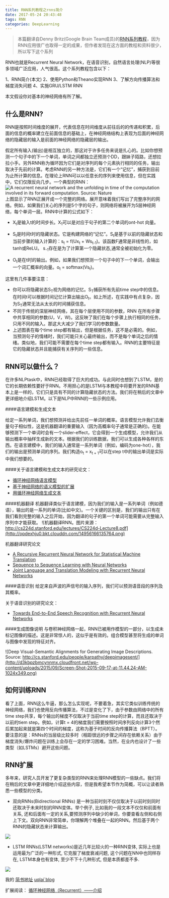 ```yaml
---
title: RNN系列教程之rnns简介
date: 2017-05-24 20:43:48
tags: RNN
categories: DeepLearning
---
```

>本篇翻译自Denny Britz(Google Brain Team成员)的[RNN系列教程](http://www.wildml.com/2015/09/recurrent-neural-networks-tutorial-part-1-introduction-to-rnns/)，因为RNN应用很广也取得一定的成果，但作者发现在这方面的教程和资料很少，所以写下这个系列

RNN也就是Recurrent Neural Network，在语音识别，自然语言处理(NLP)等很多领域广泛应用，人气很高。这个系列教程包含以下：
<!-- more -->
1、RNN简介(本文)
2、使用Python和Theano实现RNN
3、了解方向传播算法和梯度消失问题
4、实施GRU/LSTM RNN

本文假设你对基本的神经网络有所了解。

## 什么是RNN?
RNN是按照时间维度的展开，代表信息在时间维度从前往后的的传递和积累，后面的信息的概率建立在前面信息的基础上，在神经网络结构上表现为后面的神经网络的隐藏层的输入是前面的神经网络的隐藏层的输出。

假定所有输入(输出)是相互独立的，那这对于许多任务来说是扎心的。比如你想预测一个句子中的下一个单词，单词之间都独立还预测个DD，跟妹子陌路，还想拉拉小手。另外RNN称为循环因为它们是对序列的每个元素执行相同的任务，输出取决于先前的计算。考虑RNN的另一种方法是，它们有一个“记忆”，捕获到目前为止所计算的信息。在理论上RNN可以以任意长的序列来使用信息，但在实践中，它们仅限反向几步。一个典型的RNN：
![A recurrent neural network and the unfolding in time of the computation involved in its forward computation. Source: Nature](http://opdexhju0.bkt.clouddn.com/14956161082645.jpg)
上图显示了RNN正展开成一个完整的网络。展开意味着我们写出了完整序列的网络。例如，如果我们关心的序列是5个字的句子，则网络将被展开为5层神经网络，每个单词一层。RNN中计算的公式如下：

- X<sub>t</sub>是输入t的时间步长。X<sub>1</sub>可以是对应于句子的第二个单词的ont-hot 向量。
- S<sub>t</sub>是时间t时的隐藏状态。它是构建网络的“记忆”。S<sub>t</sub>是基于以前的隐藏状态和当前步骤的输入计算的：s<sub>t</sub> = f(Ux<sub>t</sub> + Ws<sub>t-1</sub>)。该函数F通常是非线性的，如tanh或ReLU。  s<sub>-1</sub>存在是为了计算第一个隐藏状态,通常全被初始化为零。

- O<sub>t</sub>是在t时的输出。例如，如果我们想预测一个句子中的下一个单词，会输出一个词汇概率的向量。o<sub>t</sub>  = softmax(Vs<sub>t</sub>)。

这里有几件事要注意：

- 你可以将隐藏状态S<sub>T</sub>视为网络的记忆。S<sub>T</sub>捕获所有先前time step中的信息。在时间t可以根据时间记忆计算出输出O<sub>t</sub>。如上所述，在实践中有点复杂，因为S<sub>T</sub>通常无法从太长的时间捕获信息。
- 不同于传统的深层神经网络，其在每个层使用不同的参数，RNN 在所有步骤中共享相同的参数(U，V，W)。这反映了我们在每个步骤上执行相同的任务，只用不同的输入。那这大大减少了我们学习的参数数量。
- 上述图表在每个time step都有输出，但是根据任务，这不是必需的。例如，当预测句子的情绪时，我们可能只关心最终输出，而不是每个单词之后的情绪。类似地，我们可能不需要在每个time step都有输入。RNN的主要特征是它的隐藏状态并且能捕获有关序列的一些信息。

## RNN可以做什么？

在许多NLPtask中，RNN已经取得了巨大的成功。与此同时也想到了LSTM，是的它的长期依赖性要好于RNN。不用担心的是LSTM与本教程中将要开发的RNN基本上是一样的，它们只是具有不同的计算隐藏状态的方法。我们将在稍后的文章中更详细地介绍LSTM。以下是NLP中RNN的一些示例应用。

####语言建模和生成文本

给定一系列单词，我们想预测并给出先前任一单词的概率。语言模型允许我们去衡量句子相似性，这是机器翻译的重要输入（因为高概率句子通常是正确的)。在能够预测下一个单词时会有一个slider-effect，它会得到一个生成模型，允许我们从输出概率中抽样生成新的文本。根据我们的训练数据，我们可以生成各种各样的东西。在语言建模中，我们的输入通常是一系列单词（例如，编码为one-hot），我们的输出是预测单词的序列。我们构造o<sub>t</sub> = x<sub>t + 1</sub>可以在step t中的输出单词是实际中我们想要的。

####关于语言建模和生成文本的研究论文：
- [循环神经网络语言模型](http://www.fit.vutbr.cz/research/groups/speech/publi/2010/mikolov_interspeech2010_IS100722.pdf)
- [基于神经网络的语义模型的扩展](http://www.fit.vutbr.cz/research/groups/speech/publi/2011/mikolov_icassp2011_5528.pdf)
- [用循环神经网络生成文本](http://machinelearning.wustl.edu/mlpapers/paper_files/ICML2011Sutskever_524.pdf)

####机器翻译
机器翻译类似于语言建模，因为我们的输入是一系列单词（例如德语），输出的是一系列的单词(比如中文)。一个关键的区别是，我们的输出只有在我们看到完整的输入之后开始，因为翻译的句子的第一个单词可能需要从完整输入序列中才能获取。
![机器翻译RNN。图片来源：http://cs224d.stanford.edu/lectures/CS224d-Lecture8.pdf](http://opdexhju0.bkt.clouddn.com/14956166135764.png)


机器翻译研究论文

- [A Recursive Recurrent Neural Network for Statistical Machine Translation
](http://www.aclweb.org/anthology/P14-1140.pdf)
- [Sequence to Sequence Learning with Neural Networks](http://papers.nips.cc/paper/5346-sequence-to-sequence-learning-with-neural-networks.pdf)
- [Joint Language and Translation Modeling with Recurrent Neural Networks](http://research.microsoft.com/en-us/um/people/gzweig/Pubs/EMNLP2013RNNMT.pdf)

####语音识别
给定来自声波的声信号的输入序列，我们可以预测语音段的序列及其概率。

关于语音识别的研究论文：
- [Towards End-to-End Speech Recognition with Recurrent Neural Networks
](http://www.jmlr.org/proceedings/papers/v32/graves14.pdf)

####生成图像说明
与卷积神经网络一起，RNN已被用作模型的一部分，以生成未标记图像的描述。这是非常惊人的，这似乎是有效的。组合模型甚至将生成的单词与图像中发现的特征对齐。

![Deep Visual-Semantic Alignments for Generating Image Descriptions. Source: http://cs.stanford.edu/people/karpathy/deepimagesent/](http://d3kbpzbmcynnmx.cloudfront.net/wp-content/uploads/2015/09/Screen-Shot-2015-09-17-at-11.44.24-AM-1024x349.png)

## 如何训练RNN
看了上面，RNN这么牛逼，那么怎么实现呢，不要着急，其实它类似训练传统的神经网络，我们也使用反向传播算法，不过是变化了下，由于参数由网络中的所有time step共享，每个输出的梯度不仅取决于当前time step的计算，而且还取决于以前的tiem step。例如，计算t = 4的梯度我们需要按照时间序列反向计算3个然后累加起来就是第四个时间的梯度，这称为基于时间的反向传播算法（BPTT）。要注意的是：RNNs的当层级比较多时（相距很远的步骤之间存在依赖关系）由于梯度消失/爆炸问题在训练上会存在一定的学习困难。当然，在业内也设计了一些类型（如LSTMs）避开这些问题。

## RNN扩展
多年来，研究人员开发了更复杂类型的RNN来处理RNN模型的一些缺点。我们将在稍后的文章中更详细地介绍这些内容，但是我希望本节作为简概，可以让读者熟悉一些模型的分类。

- 双向RNNs(Bidirectional RNNs) 是一种当前时刻不仅仅取决于以前时刻同时还取决于未来时刻的RNN变体。举个例子, 比如我的一段文本不仅仅和前面有关系, 还和后面有一定的关系,要预测序列中缺少的单词，你要查看左侧和右侧上下文。双向RNN非常简单，你理解两个堆叠在一起的RNN。然后基于两个RNN的隐藏状态来计算输出。


![](http://d3kbpzbmcynnmx.cloudfront.net/wp-content/uploads/2015/09/bidirectional-rnn-300x196.png)

- LSTM RNNs(LSTM networks)是近几年比较火的一种RNN变体, 实际上也是运用最为广泛的一种形式, 它克服了梯度衰减问题, 这个问题在NN中也同样存在, LSTM本身也有变体, 至少不下十几种形式, 但是本质都差不多.


![](http://d3kbpzbmcynnmx.cloudfront.net/wp-content/uploads/2015/09/Screen-Shot-2015-09-16-at-2.21.51-PM.png)

我的
[简书地址](http://www.jianshu.com/u/9d619ad71963) 
[uqlai`blog](www.uqlai.cn)

扩展阅读：
[循环神经网络（Recurrent）——介绍](https://zhuanlan.zhihu.com/p/24720659)


